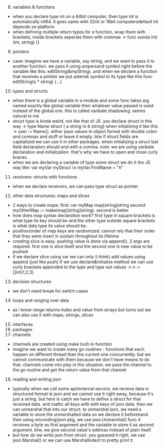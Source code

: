 8. variables & functions
- when you declare type int on a 64bit computer, then type int is automatically int64. it goes same with 32nit or 16bit 
computersdefault int depends on platform
- when defining multiple return types for a function, wrap them with brackets, inside brackets seperate them with 
commas -> func sum(a int) (int, string) {}
9. pointers
- case: imaginw we have a variable, say string, and we want to pass it to another function. we pass it using ampersand symbol
right before the variable like this: editString(&myString). and when we declare a function that receives a pointer we put
asterisk symbol to its type like this func editString(s * string) {...}
10. types and structs
- when there is a global variable in a module and some func takes arg named exactly like global variable
then whatever value passed is used instead of the global one. this is called varibale shadowing. seems natural to me
- struct type is kinda weird, not like that of JS. you declare struct in this way -> type Name struct { a string \n b string}
when initializing it like this -> user := Name{}. either pass values in object format with double colon and commas and stuff
or leave it empty. btw if struct fields are capitalized we can use it in other packages. when initializing a struct last 
field declaration should end with a comma. note: we are using varibale declaration and initialization. that's why we have
to open and close curly braces.
- when we are declaring a variable of type some struct we do it the JS way like: var myVar myStruct \n myVar.FirstName = "h" 
11. receivers: structs with functions
- when we declare receivers, we can pass type struct as pointer
12. other data structures: maps and slices
- 2 ways to create maps: first: var myMap map[string]string second: myOtherMap := make(map[string]string). second is better
- how does map syntax declaration work? first type in square brackets is what type its key should be and the other type
outside square brackets is what data type its value should be.
- position/order of map keys are randomized. cannot rely that their order that they were insert in sustain throughout its
lifetime
- creating slice is easy. pushing value is done via append(). 2 args are required. first one is slice itself and the second
one is new value to be pushed
- if we declare slice using var we can only (i think) add values using append (just like push) if we use declare&initialize
method we can use curly brackets appended to the type and type out values -> n := []int{1,2,3}
13. decision structures
- we don't need break for switch cases
14. loops and ranging over data
- as i know range returns index and value from arrays but turns out we can also use it with maps, strings, slices
15. interfaces
16. packages
17. channels
- channels are created using make built-in function
- imagine we want to create many go routines - functions that each happen on different thread than the current one
concurrently. but we cannot communicate with them because we don't have means to do that. channels come into play
in this situation. we pass the channel to the go routine and get the return value from that channel
18. reading and writing json
- typically when we call some api/external service, we receive data in structured format ie json and we cannot use it 
right away, because it's just a string. but here is catch we have to define a struct for that received data. and mathc
all keys with with keys of json data. then we can unmarshal that into our struct. to unmarshal json, we need a variable
to store the unmarshalled data so we declare it beforehand. then using enconding/json pkg, we use json.Unmarshal() func
it receives a byte as first argument and the variable to store it as second argument. btw, we give second value's 
address instead of plain itself.
- but how do we write json from struct. you guessed it right, we use json.Marshal() or we can use MarshalIndent
to pretty print it